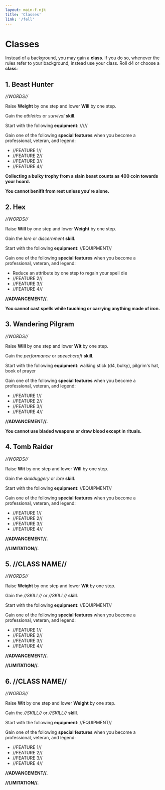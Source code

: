 ```yaml
---
layout: main-f.njk
title: 'Classes'
link: '/fell'
---
```


# Classes

Instead of a background, you may gain a **class**. If you do so, whenever the rules refer to your background, instead use your class. Roll d4 or choose a **class**:

## 1. Beast Hunter

*//WORDS//*

Raise **Weight** by one step and lower **Will** by one step.

Gain the *athletics* or *survival* **skill**.

Start with the following **equipment**: /////

Gain one of the following **special features** when you become a professional, veteran, and legend:

- //FEATURE 1//
- //FEATURE 2//
- //FEATURE 3//
- //FEATURE 4//

**Collecting a bulky trophy from a slain beast counts as 400 coin towards your hoard.**

**You cannot benifit from rest unless you're alone.**

## 2. Hex

*//WORDS//*

Raise **Will** by one step and lower **Weight** by one step.

Gain the *lore* or *discernment* **skill**.

Start with the following **equipment**: //EQUIPMENT//

Gain one of the following **special features** when you become a professional, veteran, and legend:

- Reduce an attribute by one step to regain your spell die
- //FEATURE 2//
- //FEATURE 3//
- //FEATURE 4//

**//ADVANCEMENT//.**

**You cannot cast spells while touching or carrying anything made of iron.**

## 3. Wandering Pilgram

*//WORDS//*

Raise **Will** by one step and lower **Wit** by one step.

Gain the *performance* or *speechcraft* **skill**.

Start with the following **equipment**: walking stick (d4, bulky), pilgrim's hat, book of prayer

Gain one of the following **special features** when you become a professional, veteran, and legend:

- //FEATURE 1//
- //FEATURE 2//
- //FEATURE 3//
- //FEATURE 4//

**//ADVANCEMENT//.**

**You cannot use bladed weapons or draw blood except in rituals.**

## 4. Tomb Raider

*//WORDS//*

Raise **Wit** by one step and lower **Will** by one step.

Gain the *skulduggery* or *lore* **skill**.

Start with the following **equipment**: //EQUIPMENT//

Gain one of the following **special features** when you become a professional, veteran, and legend:

- //FEATURE 1//
- //FEATURE 2//
- //FEATURE 3//
- //FEATURE 4//

**//ADVANCEMENT//.**

**//LIMITATION//.**

## 5. //CLASS NAME//

*//WORDS//*

Raise **Weight** by one step and lower **Wit** by one step.

Gain the *//SKILL//* or *//SKILL//* **skill**.

Start with the following **equipment**: //EQUIPMENT//

Gain one of the following **special features** when you become a professional, veteran, and legend:

- //FEATURE 1//
- //FEATURE 2//
- //FEATURE 3//
- //FEATURE 4//

**//ADVANCEMENT//.**

**//LIMITATION//.**

## 6. //CLASS NAME//

*//WORDS//*

Raise **Wit** by one step and lower **Weight** by one step.

Gain the *//SKILL//* or *//SKILL//* **skill**.

Start with the following **equipment**: //EQUIPMENT//

Gain one of the following **special features** when you become a professional, veteran, and legend:

- //FEATURE 1//
- //FEATURE 2//
- //FEATURE 3//
- //FEATURE 4//

**//ADVANCEMENT//.**

**//LIMITATION//.**
